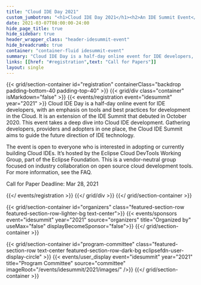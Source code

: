 ```yaml
---
title: "Cloud IDE Day 2021"
custom_jumbotron: "<h1>Cloud IDE Day 2021</h1><h2>An IDE Summit Event</h2><h2>Guiding the Future of IDE Development</h2><p>May 19, 2021 8AM-11AM PST (5PM-8PM CET)</p>"
date: 2021-03-07T08:00:00-24:00
hide_page_title: true
hide_sidebar: true
header_wrapper_class: "header-idesummit-event"
hide_breadcrumb: true
container: "container-fluid idesummit-event"
summary: "Cloud IDE Day is a half-day online event for IDE developers, with an emphasis on tools and best practices for development in the Cloud. It is an extension of the IDE Summit that debuted in October 2020.  This event takes a deep dive into Cloud IDE development. Gathering developers, providers and adopters in one place, the Cloud IDE Summit aims to guide the future direction of IDE technology."
links: [[href: "#registration",text: "Call for Papers"]]
layout: single
---
```


<!-- Add registration using legacy CSS -->
{{< grid/section-container id="registration" containerClass="backdrop padding-bottom-40 padding-top-40" >}} {{< grid/div class="container" isMarkdown="false" >}} {{< events/registration event="idesummit" year="2021" >}} 
Cloud IDE Day is a half-day online event for IDE developers, with an emphasis on tools and best practices for development in the Cloud. It is an extension of the IDE Summit that debuted in October 2020.  This event takes a deep dive into Cloud IDE development. Gathering developers, providers and adopters in one place, the Cloud IDE Summit aims to guide the future direction of IDE technology. 

The event is open to everyone who is interested in adopting or currently building Cloud IDEs. It’s hosted by the Eclipse Cloud DevTools Working Group, part of the Eclipse Foundation. This is a vendor-neutral group focused on industry collaboration on open source cloud development tools. For more information, see the FAQ.

Call for Paper Deadline: Mar 28, 2021

{{</ events/registration >}} {{</ grid/div >}} {{</ grid/section-container >}}

{{< grid/section-container id="organizers" class="featured-section-row featured-section-row-lighter-bg text-center">}}
  {{< events/sponsors event="idesummit" year="2021" source="organizers" title="Organized by" useMax="false" displayBecomeSponsor="false">}}
{{</ grid/section-container >}}

<!-- Add user carousel for committee -->
{{< grid/section-container id="program-committee" class="featured-section-row text-center featured-section-row-dark-bg eclipsefdn-user-display-circle" >}}
  {{< events/user_display event="idesummit" year="2021" title="Program Committee" source="committee" imageRoot="/events/idesummit/2021/images/" />}}
{{</ grid/section-container >}}